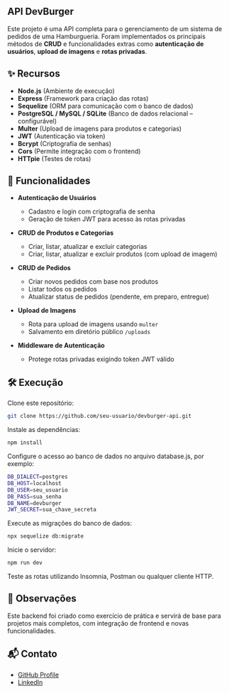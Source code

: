## API DevBurger
Este projeto é uma API completa para o gerenciamento de um sistema de pedidos de uma Hamburgueria. Foram implementados os principais métodos de **CRUD** e funcionalidades extras como **autenticação de usuários**, **upload de imagens** e **rotas privadas**.

## ✨ Recursos

- **Node.js** (Ambiente de execução)
- **Express** (Framework para criação das rotas)
- **Sequelize** (ORM para comunicação com o banco de dados)
- **PostgreSQL / MySQL / SQLite** (Banco de dados relacional – configurável)
- **Multer** (Upload de imagens para produtos e categorias)
- **JWT** (Autenticação via token)
- **Bcrypt** (Criptografia de senhas)
- **Cors** (Permite integração com o frontend)
- **HTTpie** (Testes de rotas)

## 🧩 Funcionalidades

- **Autenticação de Usuários**  
  - Cadastro e login com criptografia de senha  
  - Geração de token JWT para acesso às rotas privadas

- **CRUD de Produtos e Categorias**  
  - Criar, listar, atualizar e excluir categorias  
  - Criar, listar, atualizar e excluir produtos (com upload de imagem)

- **CRUD de Pedidos**
  - Criar novos pedidos com base nos produtos  
  - Listar todos os pedidos  
  - Atualizar status de pedidos (pendente, em preparo, entregue)

- **Upload de Imagens**
  - Rota para upload de imagens usando `multer`
  - Salvamento em diretório público `/uploads`

- **Middleware de Autenticação**
  - Protege rotas privadas exigindo token JWT válido

## 🛠️ Execução 

Clone este repositório:

```bash
git clone https://github.com/seu-usuario/devburger-api.git
```
Instale as dependências:
```bash
npm install
```
Configure o acesso ao banco de dados no arquivo database.js, por exemplo:
```bash
DB_DIALECT=postgres
DB_HOST=localhost
DB_USER=seu_usuario
DB_PASS=sua_senha
DB_NAME=devburger
JWT_SECRET=sua_chave_secreta
```
Execute as migrações do banco de dados:
```bash
npx sequelize db:migrate
```
Inicie o servidor:
```bash
npm run dev
```
Teste as rotas utilizando Insomnia, Postman ou qualquer cliente HTTP.

 ## 📌 Observações
 
 Este backend foi criado como exercício de prática e servirá de base para projetos mais completos, com integração de frontend e novas funcionalidades.

## 📬 Contato
- [GitHub Profile](https://github.com/VictorBonifac10)
- [LinkedIn](https://www.linkedin.com/in/victor-alves-bonifacio/)
